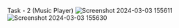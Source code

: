 Task - 2 (Music Player) 
![Screenshot 2024-03-03 155611](https://github.com/KarthikVarma53/Coding-Raja-Technologies-Internship-Task-2/assets/139999418/e779cbd5-6fd8-44a4-b090-c06d95569205)
![Screenshot 2024-03-03 155630](https://github.com/KarthikVarma53/Coding-Raja-Technologies-Internship-Task-2/assets/139999418/536d7f98-cbac-4036-a363-fb65fde2d266)
